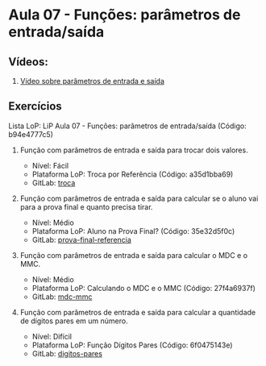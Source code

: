 # Aula 07 - Funções: parâmetros de entrada/saída

## Vídeos:

1. [Vídeo sobre parâmetros de entrada e saída](https://youtu.be/ymellvbj8Cc)


## Exercícios

Lista LoP: LiP Aula 07 - Funções: parâmetros de entrada/saída (Código: b94e4777c5)

1. Função com parâmetros de entrada e saída para trocar dois valores.
	- Nível: Fácil
	- Plataforma LoP: Troca por Referência (Código: a35d1bba69)
	- GitLab: [troca](https://gitlab.com/carlos_olarte/ect-lip/-/tree/master/funcoes/facil/troca)

2. Função com parâmetros de entrada e saída para calcular se o aluno vai para a prova final e quanto precisa tirar.
	- Nível: Médio
	- Plataforma LoP: Aluno na Prova Final? (Código: 35e32d5f0c)
	- GitLab: [prova-final-referencia](https://gitlab.com/carlos_olarte/ect-lip/-/tree/master/funcoes/medio/prova-final-referencia)

3. Função com parâmetros de entrada e saída para calcular o MDC e o MMC.
	- Nível: Médio
	- Plataforma LoP: Calculando o MDC e o MMC (Código: 27f4a6937f)
	- GitLab: [mdc-mmc](https://gitlab.com/carlos_olarte/ect-lip/-/tree/master/funcoes/medio/mdc-mmc)

4. Função com parâmetros de entrada e saída para calcular a quantidade de dígitos pares em um número.
	- Nível: Difícil
	- Plataforma LoP: Função Dígitos Pares (Código: 6f0475143e)
	- GitLab: [digitos-pares](https://gitlab.com/carlos_olarte/ect-lip/-/tree/master/funcoes/dificil/digitos-pares)

